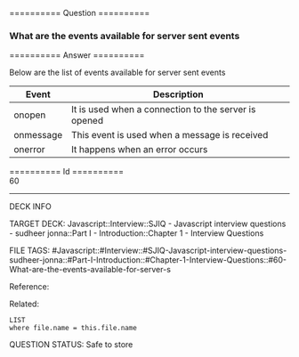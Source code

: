 ========== Question ==========  

### What are the events available for server sent events  

========== Answer ==========  

Below are the list of events available for server sent events

| Event     | Description                                          |
| --------- | ---------------------------------------------------- |
| onopen    | It is used when a connection to the server is opened |
| onmessage | This event is used when a message is received        |
| onerror   | It happens when an error occurs                      |

========== Id ==========  
60

---

DECK INFO

TARGET DECK: Javascript::Interview::SJIQ - Javascript interview questions - sudheer jonna::Part I - Introduction::Chapter 1 - Interview Questions

FILE TAGS: #Javascript::#Interview::#SJIQ-Javascript-interview-questions-sudheer-jonna::#Part-I-Introduction::#Chapter-1-Interview-Questions::#60-What-are-the-events-available-for-server-s

Reference:

Related:

```dataview
LIST
where file.name = this.file.name
```

QUESTION STATUS: Safe to store
